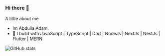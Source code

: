 ### Hi there 👋

A little about me
- Im Abdulla Adam.
- 🌱 I build with JavaScript | TypeScript | Dart | NodeJs | NextJs | NestJs | Flutter | MERN

![GitHub stats](https://github-readme-stats.vercel.app/api?username=anuraghazra&show_icons=true&bg_color=00000000)
